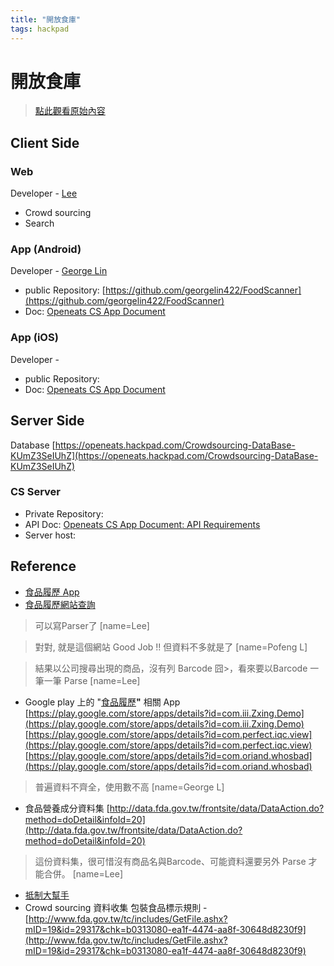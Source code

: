 ```yaml
---
title: "開放食庫"
tags: hackpad
---
```


# 開放食庫

> [點此觀看原始內容](https://g0v.hackpad.tw/uRTlfG5CeIt)


## Client Side

### Web

Developer -  [Lee](https://g0v.hackpad.tw/ep/profile/v6ozRKwVLwr)
- Crowd sourcing
- Search

### App (Android)

Developer -  [George Lin](https://openeats.hackpad.com/ep/profile/FOv5eZ1bjXg)
- public Repository: [https://github.com/georgelin422/FoodScanner](https://github.com/georgelin422/FoodScanner)
- Doc: [Openeats CS App Document](https://openeats.hackpad.com/TC4rue0zrDf)

### App (iOS)

Developer -
- public Repository:
- Doc: [Openeats CS App Document](https://openeats.hackpad.com/TC4rue0zrDf)

## Server Side

Database
[https://openeats.hackpad.com/Crowdsourcing-DataBase-KUmZ3SeIUhZ](https://openeats.hackpad.com/Crowdsourcing-DataBase-KUmZ3SeIUhZ)

### CS Server


- Private Repository:
- API Doc: [Openeats CS App Document: API Requirements](https://openeats.hackpad.com/TC4rue0zrDf#:h=API-Requirements)
- Server host:


## Reference

- [食品履歷 App](http://www.twfoodtrace.org.tw/news_detail.php?info_id=517)
- [食品履歷網站查詢](http://fatraceback.fda.gov.tw/CSD_FOODCLOUDF/view_lot.aspx)
> 可以寫Parser了
> [name=Lee]

> 對對, 就是這個網站 Good Job !! 但資料不多就是了
> [name=Pofeng L]

> 結果以公司搜尋出現的商品，沒有列 Barcode 囧>，看來要以Barcode 一筆一筆 Parse
> [name=Lee]

- Google play 上的 "[食品履歷](https://play.google.com/store/search?q=%E9%A3%9F%E5%93%81%E5%B1%A5%E6%AD%B7)**"** 相關 App
[https://play.google.com/store/apps/details?id=com.iii.Zxing.Demo](https://play.google.com/store/apps/details?id=com.iii.Zxing.Demo)
[https://play.google.com/store/apps/details?id=com.perfect.iqc.view](https://play.google.com/store/apps/details?id=com.perfect.iqc.view)
[https://play.google.com/store/apps/details?id=com.oriand.whosbad](https://play.google.com/store/apps/details?id=com.oriand.whosbad)
> 普遍資料不齊全，使用數不高
> [name=George L]

- 食品營養成分資料集
[http://data.fda.gov.tw/frontsite/data/DataAction.do?method=doDetail&infoId=20](http://data.fda.gov.tw/frontsite/data/DataAction.do?method=doDetail&infoId=20)
> 這份資料集，很可惜沒有商品名與Barcode、可能資料還要另外 Parse 才能合併。
> [name=Lee]


- [抵制大幫手](https://g0v.hackpad.tw/-Operation-Decent-tf4txwcUKV8)
- Crowd sourcing 資料收集
包裝食品標示規則 \- [http://www.fda.gov.tw/tc/includes/GetFile.ashx?mID=19&id=29317&chk=b0313080-ea1f-4474-aa8f-30648d8230f9](http://www.fda.gov.tw/tc/includes/GetFile.ashx?mID=19&id=29317&chk=b0313080-ea1f-4474-aa8f-30648d8230f9)


